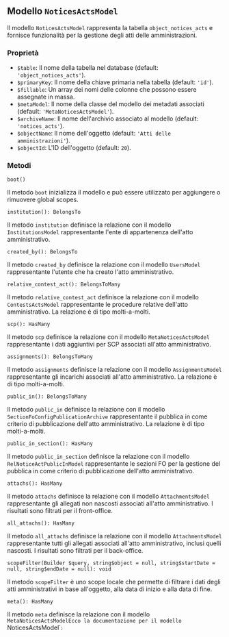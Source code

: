 ## Modello `NoticesActsModel`

Il modello `NoticesActsModel` rappresenta la tabella `object_notices_acts` e fornisce funzionalità per la gestione degli atti delle amministrazioni.

### Proprietà

* `$table`: Il nome della tabella nel database (default: `'object_notices_acts'`).
* `$primaryKey`: Il nome della chiave primaria nella tabella (default: `'id'`).
* `$fillable`: Un array dei nomi delle colonne che possono essere assegnate in massa.
* `$metaModel`: Il nome della classe del modello dei metadati associati (default: `'MetaNoticesActsModel'`).
* `$archiveName`: Il nome dell'archivio associato al modello (default: `'notices_acts'`).
* `$objectName`: Il nome dell'oggetto (default: `'Atti delle amministrazioni'`).
* `$objectId`: L'ID dell'oggetto (default: `20`).

### Metodi

```
boot()
```

Il metodo `boot` inizializza il modello e può essere utilizzato per aggiungere o rimuovere global scopes.

```
institution(): BelongsTo
```

Il metodo `institution` definisce la relazione con il modello `InstitutionsModel` rappresentante l'ente di appartenenza dell'atto amministrativo.

```
created_by(): BelongsTo
```

Il metodo `created_by` definisce la relazione con il modello `UsersModel` rappresentante l'utente che ha creato l'atto amministrativo.

```
relative_contest_act(): BelongsToMany
```

Il metodo `relative_contest_act` definisce la relazione con il modello `ContestsActsModel` rappresentante le procedure relative dell'atto amministrativo. La relazione è di tipo molti-a-molti.

```
scp(): HasMany
```

Il metodo `scp` definisce la relazione con il modello `MetaNoticesActsModel` rappresentante i dati aggiuntivi per SCP associati all'atto amministrativo.

```
assignments(): BelongsToMany
```

Il metodo `assignments` definisce la relazione con il modello `AssignmentsModel` rappresentante gli incarichi associati all'atto amministrativo. La relazione è di tipo molti-a-molti.

```
public_in(): BelongsToMany
```

Il metodo `public_in` definisce la relazione con il modello `SectionFoConfigPublicationArchive` rappresentante il pubblica in come criterio di pubblicazione dell'atto amministrativo. La relazione è di tipo molti-a-molti.

```
public_in_section(): HasMany
```

Il metodo `public_in_section` definisce la relazione con il modello `RelNoticeActPublicInModel` rappresentante le sezioni FO per la gestione del pubblica in come criterio di pubblicazione dell'atto amministrativo.

```
attachs(): HasMany
```

Il metodo `attachs` definisce la relazione con il modello `AttachmentsModel` rappresentante gli allegati non nascosti associati all'atto amministrativo. I risultati sono filtrati per il front-office.

```
all_attachs(): HasMany
```

Il metodo `all_attachs` definisce la relazione con il modello `AttachmentsModel` rappresentante tutti gli allegati associati all'atto amministrativo, inclusi quelli nascosti. I risultati sono filtrati per il back-office.

```
scopeFilter(Builder $query, string$object = null, string$startDate = null, string$endDate = null): void
```

Il metodo `scopeFilter` è uno scope locale che permette di filtrare i dati degli atti amministrativi in base all'oggetto, alla data di inizio e alla data di fine.

```
meta(): HasMany
```

Il metodo `meta` definisce la relazione con il modello `MetaNoticesActsModelEcco la documentazione per il modello `NoticesActsModel`:
